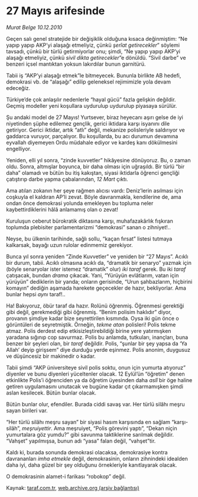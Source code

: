 # 27 Mayıs arifesinde

*Murat Belge 10.12.2010*

<div class="yazi"><p>Geçen salı genel stratejide bir değişiklik olduğuna kısaca değinmiştim: “Ne yapıp yapıp AKP’yi alaşağı etmeliyiz, çünkü <i>şerîat getirecekler</i>” söylemi tavsadı, çünkü bir türlü getirmiyorlar onu; şimdi, “Ne yapıp yapıp AKP’yi alaşağı etmeliyiz, çünkü <i>sivil dikta</i> <i>getirecekler</i>”e dönüldü. “Sivil darbe” ve benzeri içsel mantıktan yoksun lakırdılar bunun garnitürü.</p>
<p>Tabii iş “AKP’yi alaşağı etmek”le bitmeyecek. Bununla birlikte AB hedefi, demokrasi vb. de “alaşağı” edilip geleneksel rejimimizle yola devam edeceğiz.</p>
<p>Türkiye’de çok anlaşılır nedenlerle “hayal gücü” fazla gelişkin değildir. Geçmiş modeller yeni koşullara uydurulup uydurulup piyasaya sürülür.</p>
<p>Şu andaki model de 27 Mayıs! Yurtsever, biraz heyecanı aşırı gelse de iyi niyetinden şüphe edilemez gençlik, gerici iktidara karşı isyanını dile getiriyor. Gerici iktidar, artık “atlı” değil, mekanize polisleriyle saldırıyor ve gaddarca vuruyor, parçalıyor. Bu koşullarda, bu acı durumun devamına eyvallah diyemeyen Ordu müdahale ediyor ve kardeş kanı dökülmesini engelliyor.</p>
<p>Yeniden, elli yıl sonra, “zinde kuvvetler” hikâyesine dönüyoruz. Bu, o zaman oldu. Sonra, altmışlar boyunca, bir daha olması için uğraşıldı. Bir türlü “bir daha” olamadı ve bütün bu itiş kakıştan, siyasi iktidarla öğrenci gençliği çatıştırıp darbe yapma çabalarından, <i>12 Mart</i> çıktı.</p>
<p>Ama atılan zokanın her şeye rağmen alıcısı vardı: Deniz’lerin asılması için coşkuyla el kaldıran AP’li zevat. Böyle davranmakla, kendilerine de, ama ondan önce demokrasi yolunda emekleyen bu topluma neler kaybettirdiklerini hâlâ anlamamış olan o zevat!</p>
<p>Kuruluşun ceberut bürokratik diktasına karşı, muhafazakârlık fışkıran toplumda plebisiter parlamentarizmi “demokrasi” sanan o zihniyet!..</p>
<p>Neyse, bu ülkenin tarihinde, sağlı sollu, “kaçan fırsat” listesi tutmaya kalkarsak, bayağı uzun rulolar edinmemiz gerekiyor.</p>
<p>Bunca yıl sonra yeniden “Zinde Kuvvetler” ve yeniden bir “27 Mayıs”. Acıklı bir durum, tabii. Acıklı olmasına acıklı da, “dramatik bir senaryo” yazmak için (böyle senaryolar ister istemez “dramatik” olur) <i>iki taraf</i> gerek. Bu iki <i>taraf</i> çatışacak, bundan <i>drama</i> çıkacak. Yani, “Yürüyün evlâtlarım, vatan için yürüyün” dediklerin bir yanda; onların gerisinde, “Urun şahbazlarım, hiçbirini komayın” dediğin aşamada harekete geçecekler de hazır, bekliyorlar. Ama bunlar hepsi <i>aynı</i> taraf!..</p>
<p>Ha! Bakıyoruz, öbür taraf da hazır. Rolünü öğrenmiş. Öğrenmesi gerektiği gibi değil, gerekmediği gibi öğrenmiş. “Benim polisim haklıdır” diyor, provanın şimdiye kadar bize seyrettirilen kısmında. Oysa iki gün önce o görüntüleri de seyretmiştik. Örneğin, <i>tekme atan</i> polisleri! Polis tekme atmaz. Polis derdest edip etkisizleştirebildiği birine yere yatırmışken yaradana sığınıp cop savurmaz. Polis bu anlamda, tutkuları, inançları, buna benzer bir şeyleri olan, bir <i>taraf</i> değildir. Polis, “şunlar bir şey yapsa da ‘Ya Allah’ deyip girişsem” diye durduğu yerde eşinmez. Polis anonim, duygusuz ve düşüncesiz bir makinedir o kadar.</p>
<p>Tabii şimdi “AKP üniversiteye sivil polis soktu, onun için yumurta atıyoruz” diyenler ve bunu diyenleri yüceltenler olacak. 12 Eylül’ün “öğretim” denen etkinlikte Polis’i öğrenciden ya da öğretim üyesinden daha <i>aslî</i> bir öge haline getiren uygulamasını unutacak ve bugüne kadar çıt çıkarmamışken şimdi aslan kesilecek. Bütün bunlar olacak.</p>
<p>Bütün bunlar olur, efendiler. Burada ciddi savaş var. Her türlü silâhı meşru sayan birileri var.</p>
<p>“Her türlü silâhı meşru sayan” bir siyasi hasım karşısında en sağlam “karşı-silâh”, <i>meşruiyettir</i>. Ama meşruiyet, “Polis görevini yaptı”, “Dekan niçin yumurtalara göz yumdu?” gibi savunma taktiklerine sarılmak değildir. “Vahşet” yapılmışsa, bunun adı “yasa” falan değil, “vahşet”tir. </p>
<p>Kaldı ki, burada sonunda demokrasi olacaksa, demokrasiye kontra davrananları <i>imha etmekle</i> değil, demokrasinin, onların zihnindeki idealden daha iyi, daha güzel bir şey olduğunu örnekleriyle kanıtlayarak olacak.</p>
<p>O demokrasinin alamet-i farikası “robokop” değil.</p></div>

Kaynak: [taraf.com.tr](http://www.taraf.com.tr:80/murat-belge/makale-27-mayis-arifesinde.htm), [web.archive.org (arşiv bağlantısı)](http://web.archive.org/web/20101211231158/http://www.taraf.com.tr:80/murat-belge/makale-27-mayis-arifesinde.htm)
